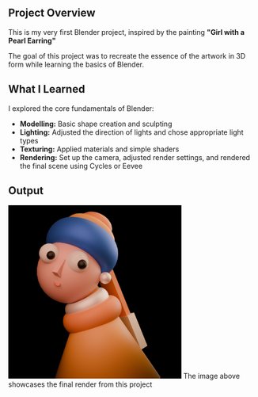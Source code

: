 ##  Project Overview
This is my very first Blender project, inspired by the painting **"Girl with a Pearl Earring"** 

The goal of this project was to recreate the essence of the artwork in 3D form while learning the basics of Blender.

##  What I Learned
I explored the core fundamentals of Blender:

- **Modelling:** Basic shape creation and sculpting
- **Lighting:** Adjusted the direction of lights and chose appropriate light types
- **Texturing:** Applied materials and simple shaders
- **Rendering:** Set up the camera, adjusted render settings, and rendered the final scene using Cycles or Eevee

##  Output
<img src="output.png" width="350" alt="Output">
The image above showcases the final render from this project


